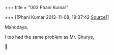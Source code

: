 +++
title = "003 Phani Kumar"

+++
[[Phani Kumar	2012-11-08, 19:37:42 [Source](https://groups.google.com/g/samskrita/c/w8MT8uq0ewk)]]



Mahodaya,

I too had the same problem as Mr. Ghurye,  



